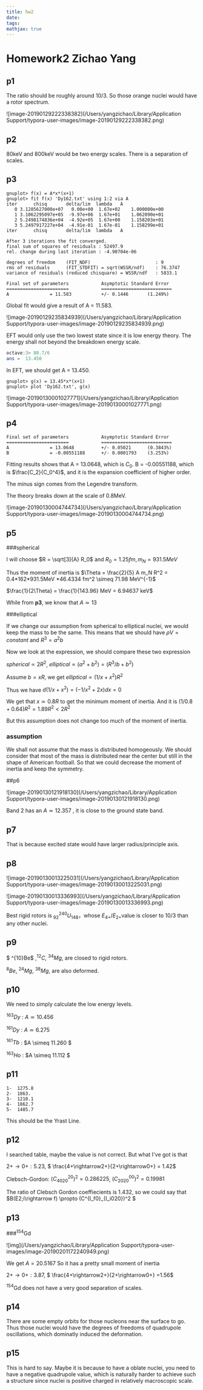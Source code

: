 ```yaml
---
title: hw2
date: 
tags:
mathjax: true
---
```


# Homework2 Zichao Yang

## p1

The ratio should be roughly around 10/3. So those orange nuclei would have a rotor spectrum.

![image-20190129222338382](/Users/yangzichao/Library/Application Support/typora-user-images/image-20190129222338382.png)

## p2

80keV and 800keV would be two energy scales. There is a separation of scales.

## p3

```Gnuplot
gnuplot> f(x) = A*x*(x+1)
gnuplot> fit f(x) 'Dy162.txt' using 1:2 via A
iter      chisq       delta/lim  lambda   A            
   0 3.1285627000e+07   0.00e+00  1.67e+02    1.000000e+00
   1 3.1062295097e+05  -9.97e+06  1.67e+01    1.062090e+01
   2 5.2498174836e+04  -4.92e+05  1.67e+00    1.158203e+01
   3 5.2497917227e+04  -4.91e-01  1.67e-01    1.158299e+01
iter      chisq       delta/lim  lambda   A            

After 3 iterations the fit converged.
final sum of squares of residuals : 52497.9
rel. change during last iteration : -4.90704e-06

degrees of freedom    (FIT_NDF)                        : 9
rms of residuals      (FIT_STDFIT) = sqrt(WSSR/ndf)    : 76.3747
variance of residuals (reduced chisquare) = WSSR/ndf   : 5833.1

Final set of parameters            Asymptotic Standard Error
=======================            ==========================
A               = 11.583           +/- 0.1446       (1.249%)
```

Global fit would give a result of A = 11.583.

![image-20190129235834939](/Users/yangzichao/Library/Application Support/typora-user-images/image-20190129235834939.png)

EFT would only use the two lowest state since it is low energy theory. The energy shall not beyond the breakdown energy scale.

```octave
octave:3> 80.7/6
ans =  13.450
```

In EFT, we should get A = 13.450.

```
gnuplot> g(x) = 13.45*x*(x+1)
gnuplot> plot 'Dy162.txt', g(x)
```

![image-20190130001027771](/Users/yangzichao/Library/Application Support/typora-user-images/image-20190130001027771.png)

## p4

```
Final set of parameters            Asymptotic Standard Error
=======================            ==========================
A               = 13.0648          +/- 0.05021      (0.3843%)
B               = -0.00551188      +/- 0.0001793    (3.253%)

```

Fitting results shows that A = 13.0648, which is $C_0$. B = -0.00551188, which is $\frac{C_2}{C_0^4}$, and it is the expansion coefficient of higher order.

The minus sign comes from the Legendre transform.

The theory breaks down at the scale of 0.8MeV.

![image-20190130004744734](/Users/yangzichao/Library/Application Support/typora-user-images/image-20190130004744734.png)

## p5

###spherical  

I will choose $R = \sqrt[3]{A} R_0$ and $R_0 = 1.25 fm, m_N = 931.5 MeV$

Thus the moment of inertia is $\Theta = \frac{2}{5} A m_N R^2 = 0.4*162*931.5MeV *46.4334 fm^2 \simeq 71.98 MeV^{-1}$

$\frac{1}{2\Theta} = \frac{1}{143.96} MeV = 6.94637 keV$

While from **p3**, we know that $A\simeq 13$

###elliptical

If we change our assumption from spherical to elliptical nuclei, we would keep the mass to be the same. This means that we should have $\rho V = constant$ and $R^3 = a^2 b​$

Now we look at the expression, we should compare these two expression

$spherical \propto 2R^2​$, $elliptical \propto (a^2 + b^2) = (R^3/b + b^2)​$

Assume $b = xR$, we get $elliptical \propto (1/x + x^2)R^2$

Thus we have $d(1/x + x^2) = (-1/x^2 + 2x) dx = 0$

We get that $x \simeq 0.8R$ to get the minimum moment of inertia. And it is $(1/0.8 + 0.64)R^2 = 1.89 R^2 < 2R^2$

But this assumption does not change too much of the moment of inertia.

### assumption

We shall not assume that the mass is distributed homogeously. We should consider that most of the mass is distributed near the center but still in the shape of American football. So that we could decrease the moment of inertia and keep the symmetry.

##p6

![image-20190130121918130](/Users/yangzichao/Library/Application Support/typora-user-images/image-20190130121918130.png)

Band 2 has an $A\simeq 12.357$ , it is close to the ground state band.

## p7

That is because excited state would have larger radius/principle axis.



## p8

![image-20190130013225031](/Users/yangzichao/Library/Application Support/typora-user-images/image-20190130013225031.png)

![image-20190130013336993](/Users/yangzichao/Library/Application Support/typora-user-images/image-20190130013336993.png)



Best rigid rotors is $^{240}_{92} U_{148}$，whose $E_{4+}/E_{2+}$value is closer to 10/3 than any other nuclei.

## p9

$ ^{10}Be$ ,$^{12}C$, $^{34}Mg$, are closed to rigid rotors.

$^8Be$, $^{24}Mg$, $^{38}Mg$, are also deformed.

## p10

We need to simply calculate the low energy levels.

$^{163}Dy$ : $A \simeq 10.456​$

$^{161}Dy​$ : $A \simeq 6.275​$

$^{161}Tb$ : $A \simeq 11.260 $

$^{163}Ho$ : $A \simeq 11.112 $

## p11

```
1-	1275.8
2-	1863.
3-	1210.1
4-	1862.7
5-	1485.7
```

This should be the Yrast Line.

## p12

I searched table, maybe the value is not correct. But what I've got is that

$2+ \rightarrow 0+: 5.23​$, $ \frac{4+\rightarrow2+}{2+\rightarrow0+} = 1.42​$

Clebsch-Gordon: $(C^{20}_{4020})^2 = 0.286225$, $(C^{00}_{2020})^2 = 0.19981$

The ratio of Clebsch Gordon coeffiecients is $1.432$, so we could say that $B(E2;i\rightarrow f) \propto (C^{I_f0}_{I_i020})^2  $

## p13

###$^{154}$Gd

![img](/Users/yangzichao/Library/Application Support/typora-user-images/image-20190201172240949.png)

We get $A = 20.5167$ So it has a pretty small moment of inertia

$2+ \rightarrow 0+: 3.87$, $ \frac{4+\rightarrow2+}{2+\rightarrow0+} =1.56​$

$^{154}$Gd does not have a very good separation of scales.

## p14

There are some empty orbits for those nucleons near the surface to go. Thus those nuclei would have the degrees of freedoms of quadrupole oscillations, which dominatly induced the deformation.

 ## p15

This is hard to say. Maybe it is because to have a oblate nuclei, you need to have a negative quadrupole value, which is naturally harder to achieve such a structure since nuclei is positive charged in relatively macroscopic scale.

